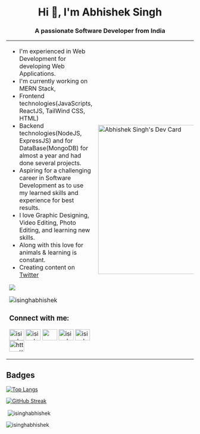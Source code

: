 <!-- - 👋 Hi, I’m @isinghabhishek
- 👀 I’m interested in ...
- 🌱 I’m currently learning ...
- 💞️ I’m looking to collaborate on ...
- 📫 How to reach me ... -->
<h1 align="center">Hi 👋, I'm Abhishek Singh</h1>
<h3 align="center">A passionate Software Developer from India</h3>
<table style="border: none;">
<tr>
<td>
 
- I'm experienced in Web Development for developing Web Applications.
- I'm currently working on MERN Stack, 
- Frontend technologies(JavaScripts, ReactJS,
TailWind CSS, HTML)
- Backend technologies(NodeJS, ExpressJS) and for DataBase(MongoDB) 
for almost a year and had done several projects.
- Aspiring for a challenging career in Software Development 
as to use my learned skills and experience for best results.
- I love Graphic Designing, Video Editing, Photo Editing, and learning new skills.
- Along with this love for animals & learning is constant.
- Creating content on [Twitter](https://twitter.com/isinghabhishek1)
 
<a href="https://twitter.com/isinghabhishek1" target="_blank" rel="noreferrer"><img 
src="https://img.shields.io/twitter/follow/isinghabhishek1?logo=twitter&style=for-the-badge&color=0891b2&labelColor=1c1917"/></a> 
 
<p align="left"> <img src="https://komarev.com/ghpvc/?username=isinghabhishek&label=Profile%20views&color=0e75b6&style=flat" alt="isinghabhishek" /> </p>

<h3 align="left">Connect with me:</h3>
<p align="left">
<a href="https://twitter.com/isinghabhishek1" target="blank"><img align="center" src="https://raw.githubusercontent.com/rahuldkjain/github-profile-readme-generator/master/src/images/icons/Social/twitter.svg" alt="isinghabhishek1" height="30" width="40" /></a>
<a href="https://linkedin.com/in/isinghabhishek/" target="blank"><img align="center" src="https://raw.githubusercontent.com/rahuldkjain/github-profile-readme-generator/master/src/images/icons/Social/linked-in-alt.svg" alt="isinghabhishek/" height="30" width="40" /></a>
<a href="https://hashnode.com/@abhiishek" target="_blank" rel="noreferrer"><img align="center" src="https://raw.githubusercontent.com/danielcranney/readme-generator/main/public/icons/socials/hashnode.svg" width="40" height="30" /></a>
<a href="https://www.hackerrank.com/isinghabhishek" target="blank"><img align="center" src="https://raw.githubusercontent.com/rahuldkjain/github-profile-readme-generator/master/src/images/icons/Social/hackerrank.svg" alt="isinghabhishek" height="30" width="40" /></a>
<a href="https://www.leetcode.com/isinghabhishek" target="blank"><img align="center" src="https://raw.githubusercontent.com/rahuldkjain/github-profile-readme-generator/master/src/images/icons/Social/leet-code.svg" alt="isinghabhishek" height="30" width="40" /></a>
<a href="https://auth.geeksforgeeks.org/user/isinghabhishek05/practice" target="blank"><img align="center" src="https://raw.githubusercontent.com/rahuldkjain/github-profile-readme-generator/master/src/images/icons/Social/geeks-for-geeks.svg" alt="https://auth.geeksforgeeks.org/user/isinghabhishek05/practice" height="30" width="40" /></a>
</p>
</td>
<td>
<a href="https://app.daily.dev/abhishekdev"><img src="https://api.daily.dev/devcards/b123d3498a0b4f1fbb1a98a09e1759f8.png?r=i7b" width="400" alt="Abhishek Singh's Dev Card"/></a>
</td>
</tr>
</table>
 
## Badges
[![Top Langs](https://github-readme-stats.vercel.app/api/top-langs/?username=isinghabhishek&layout=compact&theme=dark)](https://github.com/isinghabhishek/github-readme-stats)

[![GitHub Streak](https://streak-stats.demolab.com?user=isinghabhishek&theme=dark&mode=weekly)](https://git.io/streak-stats)

<p>&nbsp;<img align="center" src="https://github-readme-stats.vercel.app/api?username=isinghabhishek&theme=dark&show_icons=true&locale=en" alt="isinghabhishek" /></p>

<p><img align="center" src="https://github-readme-streak-stats.herokuapp.com/?user=isinghabhishek&theme=dark" alt="isinghabhishek" /></p>
